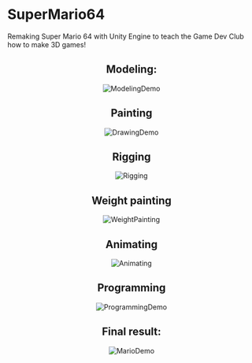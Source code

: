 # SuperMario64
Remaking Super Mario 64 with Unity Engine to teach the Game Dev Club how to make 3D games!

<div align = "center">

## Modeling:
![ModelingDemo](https://user-images.githubusercontent.com/38381290/224466029-d61a066b-79d0-4a35-923a-e9bd4e667b64.gif)

## Painting
![DrawingDemo](https://user-images.githubusercontent.com/38381290/224466022-47006303-8183-478b-9d9b-1071412c0c6a.gif)

## Rigging
![Rigging](https://user-images.githubusercontent.com/38381290/224466195-922a1260-377c-423c-82c4-e4bb6acfbbb7.gif)

## Weight painting
![WeightPainting](https://user-images.githubusercontent.com/38381290/224466203-1dd0ad6e-be70-42c3-8596-92cbf6508983.gif)

## Animating
![Animating](https://user-images.githubusercontent.com/38381290/224466209-c4458e96-e342-4a73-96eb-b9d0a1967a33.gif)

## Programming
![ProgrammingDemo](https://user-images.githubusercontent.com/38381290/224466030-5bfcfaee-24e9-4af5-8703-66724bac9b3d.gif)
  
  ## Final result:
![MarioDemo](https://user-images.githubusercontent.com/38381290/224466026-6d6c6e7c-d55f-4fbc-a33f-d2c1e121bdb3.gif)
  
</div>
